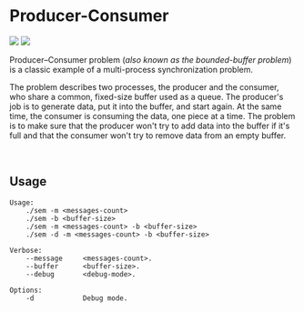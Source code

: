 # Producer-Consumer

<p>
  <img src="https://img.shields.io/pypi/status/Django.svg"/>
  <img src="https://img.shields.io/badge/contributions-welcome-orange.svg"/>
</p>

<p><a href"https://en.wikipedia.org/wiki/Producer–consumer_problem">Producer–Consumer</a> problem (<i>also known as the bounded-buffer problem</i>) is a classic example of a multi-process synchronization problem.</p>

<p>The problem describes two processes, the producer and the consumer, who share a common, fixed-size buffer used as a queue. The producer's job is to generate data, put it into the buffer, and start again. At the same time, the consumer is consuming the data, one piece at a time. The problem is to make sure that the producer won't try to add data into the buffer if it's full and that the consumer won't try to remove data from an empty buffer.</p>

</br>

## Usage
```
Usage:
	./sem -m <messages-count>
	./sem -b <buffer-size>
	./sem -m <messages-count> -b <buffer-size>
	./sem -d -m <messages-count> -b <buffer-size>

Verbose:
	--message     <messages-count>.
	--buffer      <buffer-size>.
	--debug       <debug-mode>.

Options:
	-d            Debug mode.
  ```
